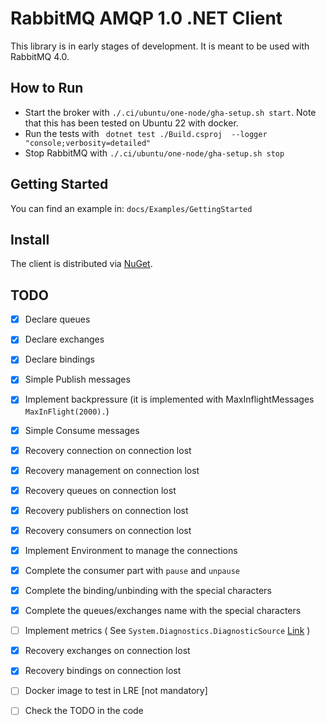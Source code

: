 # RabbitMQ AMQP 1.0 .NET Client

This library is in early stages of development. It is meant to be used with RabbitMQ 4.0.

## How to Run

- Start the broker with `./.ci/ubuntu/one-node/gha-setup.sh start`. Note that this has been tested on Ubuntu 22 with docker.
- Run the tests with ` dotnet test ./Build.csproj  --logger "console;verbosity=detailed"`
- Stop RabbitMQ with `./.ci/ubuntu/one-node/gha-setup.sh stop`

## Getting Started

You can find an example in: `docs/Examples/GettingStarted`

## Install

The client is distributed via [NuGet](https://www.nuget.org/packages/RabbitMQ.AMQP.Client/).

## TODO

- [x] Declare queues
- [x] Declare exchanges
- [x] Declare bindings
- [x] Simple Publish messages
- [x] Implement backpressure (it is implemented with MaxInflightMessages `MaxInFlight(2000).`)
- [x] Simple Consume messages
- [x] Recovery connection on connection lost
- [x] Recovery management on connection lost
- [x] Recovery queues on connection lost
- [x] Recovery publishers on connection lost
- [x] Recovery consumers on connection lost
- [x] Implement Environment to manage the connections
- [x] Complete the consumer part with `pause` and `unpause`
- [x] Complete the binding/unbinding with the special characters
- [x] Complete the queues/exchanges name with the special characters
- [ ] Implement metrics ( See `System.Diagnostics.DiagnosticSource` [Link](https://learn.microsoft.com/en-us/dotnet/core/diagnostics/metrics-instrumentation) )
- [x] Recovery exchanges on connection lost
- [x] Recovery bindings on connection lost
- [ ] Docker image to test in LRE [not mandatory]
- [ ] Check the TODO in the code


